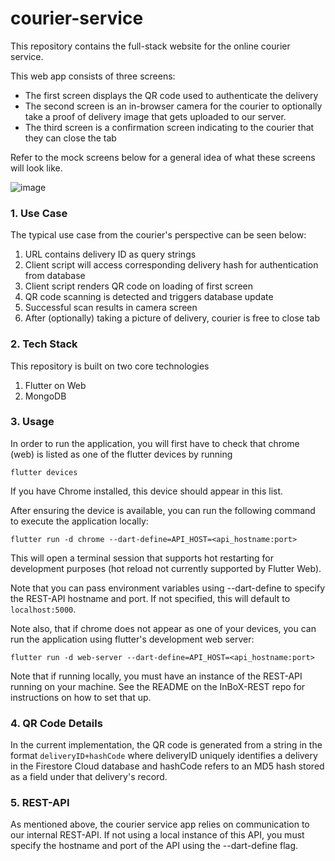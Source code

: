 # courier-service
This repository contains the full-stack website for the online courier service.

This web app consists of three screens:

- The first screen displays the QR code used to authenticate the delivery 
- The second screen is an in-browser camera for the courier to optionally take a proof of delivery image that gets uploaded to our server.
- The third screen is a confirmation screen indicating to the courier that they can close the tab

Refer to the mock screens below for a general idea of what these screens will look like.

![image](https://user-images.githubusercontent.com/34693834/216079687-696b8dff-d17b-43a2-8b1a-7ecf6d725276.png)

### 1. Use Case

The typical use case from the courier's perspective can be seen below:

1. URL contains delivery ID as query strings
2. Client script will access corresponding delivery hash for authentication from database
3. Client script renders QR code on loading of first screen
4. QR code scanning is detected and triggers database update
5. Successful scan results in camera screen
6. After (optionally) taking a picture of delivery, courier is free to close tab

### 2. Tech Stack

This repository is built on two core technologies

1. Flutter on Web
2. MongoDB

### 3. Usage

In order to run the application, you will first have to check that chrome (web) is listed as one of the flutter devices by running 

```
flutter devices
```

If you have Chrome installed, this device should appear in this list.

After ensuring the device is available, you can run the following command to execute the application locally:

```
flutter run -d chrome --dart-define=API_HOST=<api_hostname:port>
```

This will open a terminal session that supports hot restarting for development purposes (hot reload not currently supported by Flutter Web).

Note that you can pass environment variables using --dart-define to specify the REST-API hostname and port. If not specified, this will default to `localhost:5000`.

Note also, that if chrome does not appear as one of your devices, you can run the application using flutter's development web server:

```
flutter run -d web-server --dart-define=API_HOST=<api_hostname:port>
```

Note that if running locally, you must have an instance of the REST-API running on your machine. See the README on the InBoX-REST repo for instructions on how to set that up.

### 4. QR Code Details

In the current implementation, the QR code is generated from a string in the format `deliveryID+hashCode` where deliveryID uniquely identifies a delivery in the Firestore Cloud database and hashCode refers to an MD5 hash stored as a field under that delivery's record.

### 5. REST-API

As mentioned above, the courier service app relies on communication to our internal REST-API. If not using a local instance of this API, you must specify the hostname and port of the API using the --dart-define flag.
